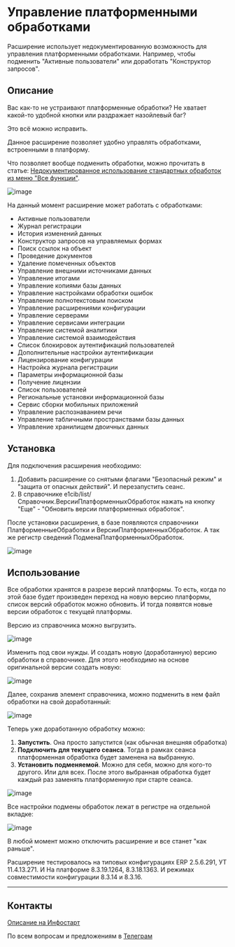 
# Управление платформенными обработками

Расширение использует недокументированную возможность для управления платформенными обработками. Например, чтобы подменить "Активные пользователи" или доработать "Конструктор запросов".

## Описание

Вас как-то не устраивают платформенные обработки? Не хватает какой-то удобной кнопки или раздражает назойлевый баг?

Это всё можно исправить.

Данное расширение позволяет удобно управлять обработками, встроенными в платформу.

Что позволяет вообще подменить обработки, можно прочитать в статье: [Недокументированное использование стандартных обработок из меню "Все функции"](https://infostart.ru/1c/articles/369487/).

![image](https://user-images.githubusercontent.com/42138875/226988270-d6bebe53-e9e0-4c89-85aa-8782bad696a1.png)

На данный момент расширение может работать с обработками:

- Активные пользователи
- Журнал регистрации
- История изменений данных
- Конструктор запросов на управляемых формах
- Поиск ссылок на объект
- Проведение документов
- Удаление помеченных объектов
- Управление внешними источниками данных
- Управление итогами
- Управление копиями базы данных
- Управление настройками обработки ошибок
- Управление полнотекстовым поиском
- Управление расширениями конфигурации
- Управление серверами
- Управление сервисами интеграции
- Управление системой аналитики
- Управление системой взаимодействия
- Список блокировок аутентификаций пользователей
- Дополнительные настройки аутентификации
- Лицензирование конфигурации
- Настройка журнала регистрации
- Параметры информационной базы
- Получение лицензии
- Список пользователей
- Региональные установки информационной базы
- Сервис сборки мобильных приложений
- Управление распознаванием речи
- Управление табличными пространствами базы данных
- Управление хранилищем двоичных данных

## Установка

Для подключения расширения необходимо:
1. Добавить расширение со снятыми флагами "Безопасный режим" и "защита от опасных действий". И перезапустить сеанс.
2. В справочнике e1cib/list/Справочник.ВерсииПлатформенныхОбработок нажать на кнопку "Еще" - "Обновить версии платформенных обработок".

После установки расширения, в базе появляются справочники ПлатформенныеОбработки и ВерсииПлатформенныхОбработок. А так же регистр сведений ПодменаПлатформенныхОбработок.

![image](https://user-images.githubusercontent.com/42138875/226988383-0bd6c2a0-e455-4aeb-b549-88482375693c.png)

## Использование

Все обработки хранятся в разрезе версий платформы. То есть, когда по этой базе будет произведен переход на новую версию платформы, список версий обработок можно обновить. И тогда появятся новые версии обработок с текущей платформы. 

Версию из справочника можно выгрузить.

![image](https://user-images.githubusercontent.com/42138875/226988423-a486f55b-d2d6-4444-bae1-2a62d7720c58.png)

Изменить под свои нужды. И создать новую (доработанную) версию обработки в справочнике. Для этого необходимо на основе оригинальной версии создать новую:

![image](https://user-images.githubusercontent.com/42138875/226988455-943878a6-345d-4669-a786-c72469439c62.png)

Далее, сохранив элемент справочника, можно подменить в нем файл обработки на свой доработанный:

![image](https://user-images.githubusercontent.com/42138875/226988492-c288300d-7bcd-468a-aa28-dae6b852ef5f.png)

Теперь уже доработанную обработку можно:

1. **Запустить**. Она просто запустится (как обычная внешняя обработка)
2. **Подключить для текущего сеанса**. Тогда в рамках сеанса платформенная обработка будет заменена на выбранную.
3. **Установить подменяемой**. Можно для себя, можно для кого-то другого. Или для всех. После этого выбранная обработка будет каждый раз заменять платформенную при старте сеанса.

![image](https://user-images.githubusercontent.com/42138875/226988527-48ca03b7-d7f2-4d70-a416-64171b2e0d15.png)

Все настройки подмены обработок лежат в регистре на отдельной вкладке:

![image](https://user-images.githubusercontent.com/42138875/226988563-9587a952-b3a7-4b4e-a803-a92e0bacefce.png)

В любой момент можно отключить расширение и все станет "как раньше".

Расширение тестировалось на типовых конфигурациях ERP 2.5.6.291, УТ 11.4.13.271. И На платформе 8.3.19.1264, 8.3.18.1363. И режимах совместимости конфигурации 8.3.14 и 8.3.16.

-------------------

## Контакты

[Описание на Инфостарт](https://infostart.ru/public/1527932/?ref=1159)

По всем вопросам и предложениям в [Телеграм](https://t.me//SeiOkami)
